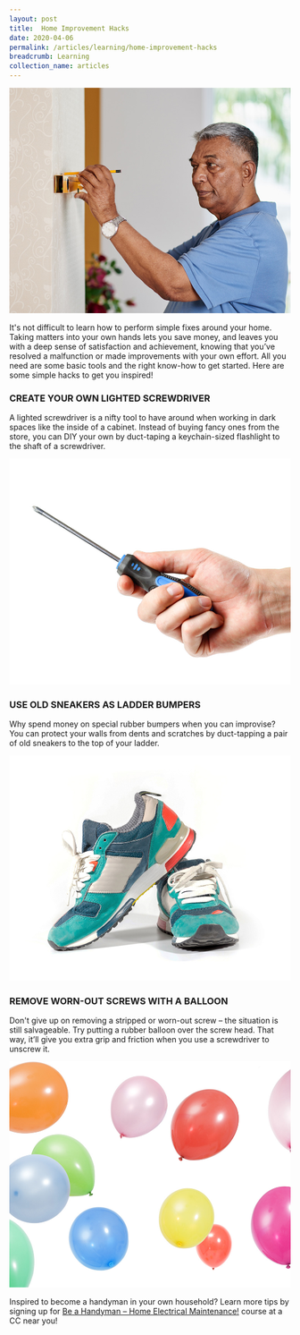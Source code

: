 ```yaml
---
layout: post
title:  Home Improvement Hacks
date: 2020-04-06
permalink: /articles/learning/home-improvement-hacks
breadcrumb: Learning
collection_name: articles
---
```

![Home Improvement Hacks](/images/content-articles/learning/home-improvement-hacks-img1.jpg)

It's not difficult to learn how to perform simple fixes around your home. Taking matters into your own hands lets you save money, and leaves you with a deep sense of satisfaction and achievement, knowing that you’ve resolved a malfunction or made improvements with your own effort. All you need are some basic tools and the right know-how to get started. Here are some simple hacks to get you inspired!

### CREATE YOUR OWN LIGHTED SCREWDRIVER
A lighted screwdriver is a nifty tool to have around when working in dark spaces like the inside of a cabinet. Instead of buying fancy ones from the store, you can DIY your own by duct-taping a keychain-sized flashlight to the shaft of a screwdriver.

![Home Improvement Hacks](/images/content-articles/learning/home-improvement-hacks-img2.jpg)

### USE OLD SNEAKERS AS LADDER BUMPERS
Why spend money on special rubber bumpers when you can improvise? You can protect your walls from dents and scratches by duct-tapping a pair of old sneakers to the top of your ladder. 

![Home Improvement Hacks](/images/content-articles/learning/home-improvement-hacks-img3.jpg)

### REMOVE WORN-OUT SCREWS WITH A BALLOON
Don't give up on removing a stripped or worn-out screw – the situation is still salvageable. Try putting a rubber balloon over the screw head. That way, it’ll give you extra grip and friction when you use a screwdriver to unscrew it.

![Home Improvement Hacks](/images/content-articles/learning/home-improvement-hacks-img4.jpg)

Inspired to become a handyman in your own household? Learn more tips by signing up for [Be a Handyman – Home Electrical Maintenance!](../../course-directory/lifelong-learning/#beahandymanhomeelectricalmaintenanceb) course at a CC near you!